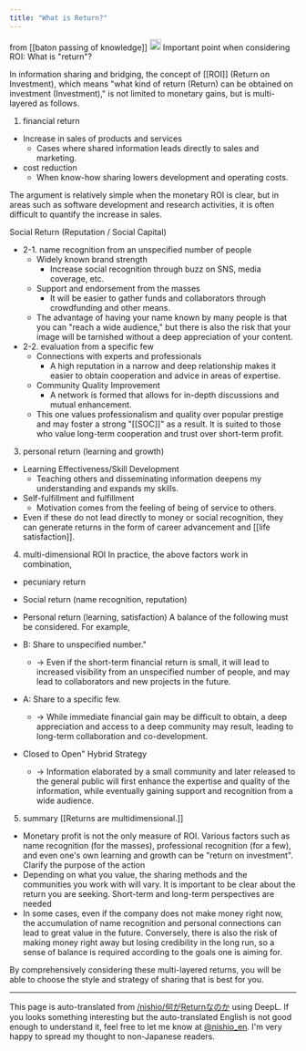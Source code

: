 ```yaml
---
title: "What is Return?"
---
```


from  [[baton passing of knowledge]]
<img src='https://scrapbox.io/api/pages/nishio-en/o1 Pro/icon' alt='o1 Pro.icon' height="19.5"/>
Important point when considering ROI: What is "return"?

In information sharing and bridging, the concept of [[ROI]] (Return on Investment), which means "what kind of return (Return) can be obtained on investment (Investment)," is not limited to monetary gains, but is multi-layered as follows.

1. financial return
- Increase in sales of products and services
    - Cases where shared information leads directly to sales and marketing.
- cost reduction
    - When know-how sharing lowers development and operating costs.

The argument is relatively simple when the monetary ROI is clear, but in areas such as software development and research activities, it is often difficult to quantify the increase in sales.

Social Return (Reputation / Social Capital)
- 2-1. name recognition from an unspecified number of people
    - Widely known brand strength
        - Increase social recognition through buzz on SNS, media coverage, etc.
    - Support and endorsement from the masses
        - It will be easier to gather funds and collaborators through crowdfunding and other means.
    - The advantage of having your name known by many people is that you can "reach a wide audience," but there is also the risk that your image will be tarnished without a deep appreciation of your content.
- 2-2. evaluation from a specific few
    - Connections with experts and professionals
        - A high reputation in a narrow and deep relationship makes it easier to obtain cooperation and advice in areas of expertise.
    - Community Quality Improvement
        - A network is formed that allows for in-depth discussions and mutual enhancement.
    - This one values professionalism and quality over popular prestige and may foster a strong "[[SOC]]" as a result. It is suited to those who value long-term cooperation and trust over short-term profit.

3. personal return (learning and growth)
- Learning Effectiveness/Skill Development
    - Teaching others and disseminating information deepens my understanding and expands my skills.
- Self-fulfillment and fulfillment
    - Motivation comes from the feeling of being of service to others.
- Even if these do not lead directly to money or social recognition, they can generate returns in the form of career advancement and [[life satisfaction]].

4. multi-dimensional ROI
In practice, the above factors work in combination,
- pecuniary return
- Social return (name recognition, reputation)
- Personal return (learning, satisfaction)
A balance of the following must be considered. For example,

- B: Share to unspecified number."
    - -> Even if the short-term financial return is small, it will lead to increased visibility from an unspecified number of people, and may lead to collaborators and new projects in the future.

- A: Share to a specific few.
    - -> While immediate financial gain may be difficult to obtain, a deep appreciation and access to a deep community may result, leading to long-term collaboration and co-development.

- Closed to Open" Hybrid Strategy
    - -> Information elaborated by a small community and later released to the general public will first enhance the expertise and quality of the information, while eventually gaining support and recognition from a wide audience.

5. summary
[[Returns are multidimensional.]]
- Monetary profit is not the only measure of ROI. Various factors such as name recognition (for the masses), professional recognition (for a few), and even one's own learning and growth can be "return on investment".
Clarify the purpose of the action
- Depending on what you value, the sharing methods and the communities you work with will vary. It is important to be clear about the return you are seeking.
Short-term and long-term perspectives are needed
- In some cases, even if the company does not make money right now, the accumulation of name recognition and personal connections can lead to great value in the future. Conversely, there is also the risk of making money right away but losing credibility in the long run, so a sense of balance is required according to the goals one is aiming for.

By comprehensively considering these multi-layered returns, you will be able to choose the style and strategy of sharing that is best for you.

---
This page is auto-translated from [/nishio/何がReturnなのか](https://scrapbox.io/nishio/何がReturnなのか) using DeepL. If you looks something interesting but the auto-translated English is not good enough to understand it, feel free to let me know at [@nishio_en](https://twitter.com/nishio_en). I'm very happy to spread my thought to non-Japanese readers.